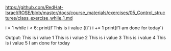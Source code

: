 https://github.com/RedHat-Israel/ROSE/blob/master/docs/course_materials/exercises/05_Control_structures/class_exercise_while_1.md

i = 1
while i < 6:
    print(f'This is i value {i}')
    i += 1
print(f'I am done for today')

Output:
This is i value 1
This is i value 2
This is i value 3
This is i value 4
This is i value 5
I am done for today
